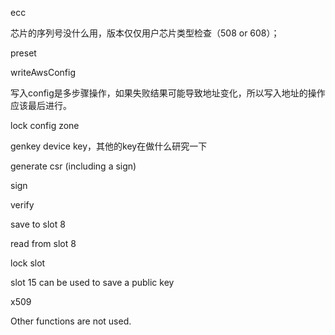 ecc

芯片的序列号没什么用，版本仅仅用户芯片类型检查（508 or 608）；

preset

writeAwsConfig

写入config是多步骤操作，如果失败结果可能导致地址变化，所以写入地址的操作应该最后进行。

lock config zone

genkey device key，其他的key在做什么研究一下

generate csr (including a sign)

sign

verify

save to slot 8

read from slot 8

lock slot

slot 15 can be used to save a public key 

x509

Other functions are not used.
